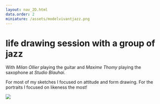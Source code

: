 ```yaml
---
layout: nav_2D.html
data.order: 2
miniature: /assets/modelvivantjazz.png
---
```

# life drawing session with a group of jazz

With *Milan Ollier* playing the guitar and *Maxime Thomy* playing the saxophone at _Studio Blauhai_.


For most of my sketches I focused on attitude and form drawing. For the portraits I focused on likeness the most!

<picture class="my-7">
  <img src="../../assets/modelvivantjazz.png"/>
</picture>